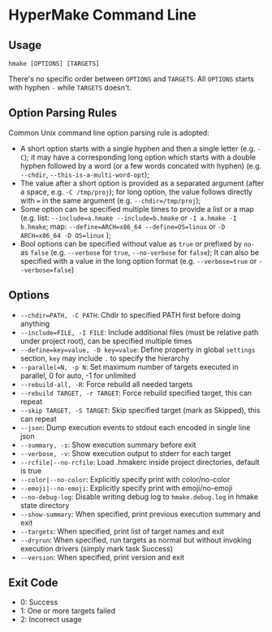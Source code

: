 # HyperMake Command Line

## Usage

```
hmake [OPTIONS] [TARGETS]
```

There's no specific order between `OPTIONS` and `TARGETS`. All `OPTIONS` starts
with hyphen `-` while `TARGETS` doesn't.

## Option Parsing Rules

Common Unix command line option parsing rule is adopted:

- A short option starts with a single hyphen and then a single letter
  (e.g. `-C`);
  it may have a corresponding long option which starts with a double hyphen
  followed by a word (or a few words concated with hyphen)
  (e.g. `--chdir`, `--this-is-a-multi-word-opt`);
- The value after a short option is provided as a separated argument
  (after a space, e.g. `-C /tmp/proj`);
  for long option, the value follows directly with `=` in the same argument
  (e.g. `--chdir=/tmp/proj`);
- Some option can be specified multiple times to provide a list or a map
  (e.g.
      list: `--include=a.hmake --include=b.hmake` or `-I a.hmake -I b.hmake`;
      map: `--define=ARCH=x86_64 --define=OS=linux` or `-D ARCH=x86_64 -D OS=linux`
  );
- Bool options can be specified without value as `true` or prefixed by `no-` as
  `false` (e.g. `--verbose` for `true`, `--no-verbose` for `false`);
  It can also be specified with a value in the long option format
  (e.g. `--verbose=true` or `--verbose=false`)

## Options

- `--chdir=PATH, -C PATH`: Chdir to specified PATH first before doing anything
- `--include=FILE, -I FILE`: Include additional files (must be relative path under project root), can be specified multiple times
- `--define=key=value, -D key=value`: Define property in global `settings` section, `key` may include `.` to specify the hierarchy
- `--parallel=N, -p N`: Set maximum number of targets executed in parallel, 0 for auto, -1 for unlimited
- `--rebuild-all, -R`: Force rebuild all needed targets
- `--rebuild TARGET, -r TARGET`: Force rebuild specified target, this can repeat
- `--skip TARGET, -S TARGET`: Skip specified target (mark as Skipped), this can repeat
- `--json`: Dump execution events to stdout each encoded in single line json
- `--summary, -s`: Show execution summary before exit
- `--verbose, -v`: Show execution output to stderr for each target
- `--rcfile|--no-rcfile`: Load .hmakerc inside project directories, default is true
- `--color|--no-color`: Explicitly specify print with color/no-color
- `--emoji|--no-emoji`: Explicitly specify print with emoji/no-emoji
- `--no-debug-log`: Disable writing debug log to `hmake.debug.log` in hmake state directory
- `--show-summary`: When specified, print previous execution summary and exit
- `--targets`: When specified, print list of target names and exit
- `--dryrun`: When specified, run targets as normal but without invoking execution drivers (simply mark task Success)
- `--version`: When specified, print version and exit

## Exit Code

- 0: Success
- 1: One or more targets failed
- 2: Incorrect usage
